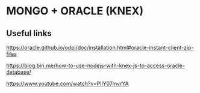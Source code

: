 # MONGO + ORACLE (KNEX)

## Useful links

https://oracle.github.io/odpi/doc/installation.html#oracle-instant-client-zip-files

https://blog.biri.me/how-to-use-nodejs-with-knex-js-to-access-oracle-database/

https://www.youtube.com/watch?v=PIlY07mvrYA